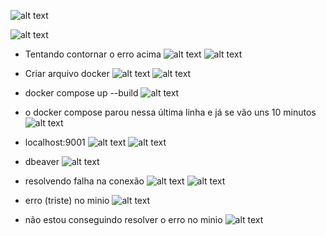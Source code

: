 ![alt text](image.png)

![alt text](image-1.png)

- Tentando contornar o erro acima
![alt text](image-2.png)
![alt text](image-3.png)

- Criar arquivo docker
![alt text](image-4.png)
![alt text](image-5.png)

- docker compose up --build
![alt text](image-6.png)

- o docker compose parou nessa última linha e já se vão uns 10 minutos
![alt text](image-7.png)

- localhost:9001
![alt text](image-8.png)
![alt text](image-9.png)

- dbeaver
![alt text](image-10.png)

- resolvendo falha na conexão
![alt text](image-11.png)
![alt text](image-12.png)

- erro (triste) no minio
![alt text](image-13.png)
- não estou conseguindo resolver o erro no minio
![alt text](image-14.png)

